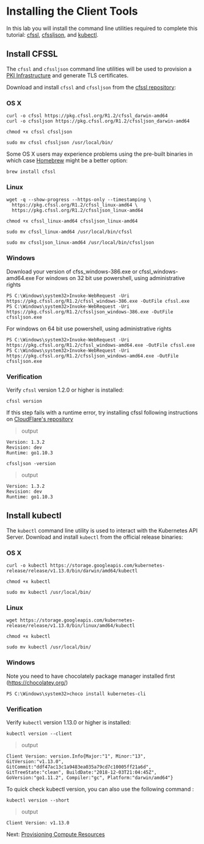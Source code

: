# Installing the Client Tools

In this lab you will install the command line utilities required to complete this tutorial: [cfssl](https://github.com/cloudflare/cfssl), [cfssljson](https://github.com/cloudflare/cfssl), and [kubectl](https://kubernetes.io/docs/tasks/tools/install-kubectl).

## Install CFSSL

The `cfssl` and `cfssljson` command line utilities will be used to provision a [PKI Infrastructure](https://en.wikipedia.org/wiki/Public_key_infrastructure) and generate TLS certificates.

Download and install `cfssl` and `cfssljson` from the [cfssl repository](https://pkg.cfssl.org):

### OS X

```shell
curl -o cfssl https://pkg.cfssl.org/R1.2/cfssl_darwin-amd64
curl -o cfssljson https://pkg.cfssl.org/R1.2/cfssljson_darwin-amd64
```

```shell
chmod +x cfssl cfssljson
```

```shell
sudo mv cfssl cfssljson /usr/local/bin/
```

Some OS X users may experience problems using the pre-built binaries in which case [Homebrew](https://brew.sh) might be a better option:

```
brew install cfssl
```

### Linux

```shell
wget -q --show-progress --https-only --timestamping \
  https://pkg.cfssl.org/R1.2/cfssl_linux-amd64 \
  https://pkg.cfssl.org/R1.2/cfssljson_linux-amd64
```

```shell
chmod +x cfssl_linux-amd64 cfssljson_linux-amd64
```

```shell
sudo mv cfssl_linux-amd64 /usr/local/bin/cfssl
```

```shell
sudo mv cfssljson_linux-amd64 /usr/local/bin/cfssljson
```

### Windows
Download your version of cfss_windows-386.exe or cfssl_windows-amd64.exe
For windows on 32 bit use powershell, using administrative rights
```shell
PS C:\Windows\system32>Invoke-WebRequest -Uri https://pkg.cfssl.org/R1.2/cfssl_windows-386.exe -OutFile cfssl.exe
PS C:\Windows\system32>Invoke-WebRequest -Uri https://pkg.cfssl.org/R1.2/cfssljson_windows-386.exe -OutFile cfssljson.exe
```
For windows on 64 bit use powershell, using administrative rights
```shell
PS C:\Windows\system32>Invoke-WebRequest -Uri https://pkg.cfssl.org/R1.2/cfssl_windows-amd64.exe -OutFile cfssl.exe
PS C:\Windows\system32>Invoke-WebRequest -Uri https://pkg.cfssl.org/R1.2/cfssljson_windows-amd64.exe -OutFile cfssljson.exe
```


### Verification

Verify `cfssl` version 1.2.0 or higher is installed:

```shell
cfssl version
```

If this step fails with a runtime error, try installing cfssl following instructions on [CloudFlare's repository](https://github.com/cloudflare/cfssl#installation)

> output

```shell
Version: 1.3.2
Revision: dev
Runtime: go1.10.3
```

```shell
cfssljson -version
```

> output

```shell
Version: 1.3.2
Revision: dev
Runtime: go1.10.3
```

## Install kubectl

The `kubectl` command line utility is used to interact with the Kubernetes API Server. Download and install `kubectl` from the official release binaries:

### OS X

```shell
curl -o kubectl https://storage.googleapis.com/kubernetes-release/release/v1.13.0/bin/darwin/amd64/kubectl
```

```shell
chmod +x kubectl
```

```shell
sudo mv kubectl /usr/local/bin/
```

### Linux

```shell
wget https://storage.googleapis.com/kubernetes-release/release/v1.13.0/bin/linux/amd64/kubectl
```

```shell
chmod +x kubectl
```

```shell
sudo mv kubectl /usr/local/bin/
```

### Windows
Note you need to have chocolately package manager installed first (https://chocolatey.org/)

```shell
PS C:\Windows\system32>choco install kubernetes-cli
```

### Verification

Verify `kubectl` version 1.13.0 or higher is installed:

```shell
kubectl version --client
```

> output

```shell
Client Version: version.Info{Major:"1", Minor:"13", GitVersion:"v1.13.0", GitCommit:"ddf47ac13c1a9483ea035a79cd7c10005ff21a6d", GitTreeState:"clean", BuildDate:"2018-12-03T21:04:45Z", GoVersion:"go1.11.2", Compiler:"gc", Platform:"darwin/amd64"}
```

To quick check kubectl version, you can also use the following command : 

```shell
kubectl version --short
```

> output

```shell
Client Version: v1.13.0
```

Next: [Provisioning Compute Resources](03-compute-resources.md)
